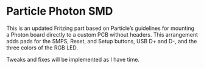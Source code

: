 # Particle Photon SMD

This is an updated Fritzing part based on Particle’s guidelines for mounting a Photon board directly to a custom PCB without headers. This arrangement adds pads for the SMPS, Reset, and Setup buttons, USB D+ and D-, and the three colors of the RGB LED.

Tweaks and fixes will be implemented as I have time.